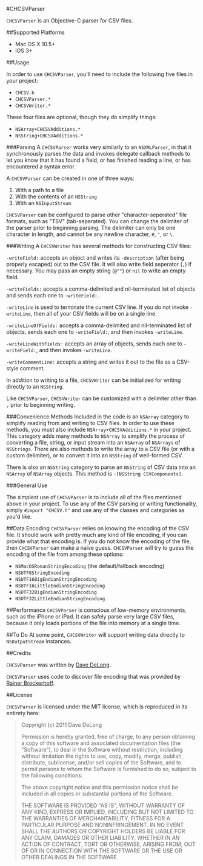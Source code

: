 #CHCSVParser

`CHCSVParser` is an Objective-C parser for CSV files.

##Supported Platforms

- Mac OS X 10.5+
- iOS 3+

##Usage

In order to use `CHCSVParser`, you'll need to include the following five files in your project:

- `CHCSV.h`
- `CHCSVParser.*`
- `CHCSVWriter.*`

These four files are optional, though they do simplify things:

- `NSArray+CHCSVAdditions.*`
- `NSString+CHCSVAdditions.*`

###Parsing
A `CHCSVParser` works very similarly to an `NSXMLParser`, in that it synchronously parses the data and invokes delegate callback methods to let you know that it has found a field, or has finished reading a line, or has encountered a syntax error.

A `CHCSVParser` can be created in one of three ways:

1. With a path to a file
2. With the contents of an `NSString`
3. With an `NSInputStream`

`CHCSVParser` can be configured to parse other "character-seperated" file formats, such as "TSV" (tab-seperated).  You can change the delimiter of the parser prior to beginning parsing.  The delimiter can only be one character in length, and cannot be any newline character, `#`, `"`, or `\`.

###Writing
A `CHCSVWriter` has several methods for constructing CSV files:

`-writeField:` accepts an object and writes its `-description` (after being properly escaped) out to the CSV file.  It will also write field seperator (`,`) if necessary.  You may pass an empty string (`@""`) or `nil` to write an empty field.

`-writeFields:` accepts a comma-delimited and nil-terminated list of objects and  sends each one to `-writeField:`.

`-writeLine` is used to terminate the current CSV line.  If you do not invoke `-writeLine`, then all of your CSV fields will be on a single line.

`-writeLineOfFields:` accepts a comma-delimited and nil-terminated list of objects, sends each one to `-writeField:`, and then invokes `-writeLine`.

`-writeLineWithFields:` accepts an array of objects, sends each one to `-writeField:`, and then invokes `-writeLine`.

`-writeCommentLine:` accepts a string and writes it out to the file as a CSV-style comment.

In addition to writing to a file, `CHCSVWriter` can be initialized for writing directly to an `NSString`.

Like `CHCSVParser`, `CHCSVWriter` can be customized with a delimiter other than `,` prior to beginning writing.

###Convenience Methods
Included in the code is an `NSArray` category to simplify reading from and writing to CSV files.  In order to use these methods, you must also include `NSArray+CHCSVAdditions.*` in your project.  This category adds many methods to `NSArray` to simplify the process of converting a file, string, or input stream into an `NSArray` of `NSArrays` of `NSStrings`.  There are also methods to write the array to a CSV file (or with a custom delimiter), or to convert it into an `NSString` of well-formed CSV.

There is also an `NSString` category to parse an `NSString` of CSV data into an `NSArray` of `NSArray` objects.  This method is `-[NSString CSVComponents]`.

###General Use

The simplest use of `CHCSVParser` is to include all of the files mentioned above in your project.  To use any of the CSV parsing or writing functionality, simply `#import "CHCSV.h"` and use any of the classes and categories as you'd like.


##Data Encoding
`CHCSVParser` relies on knowing the encoding of the CSV file.  It should work with pretty much any kind of file encoding, if you can provide what that encoding is.  If you do not know the encoding of the file, then `CHCSVParser` can make a naïve guess.  `CHCSVParser` will try to guess the encoding of the file from among these options:

 - `NSMacOSRomanStringEncoding` (the default/fallback encoding)
 - `NSUTF8StringEncoding`
 - `NSUTF16BigEndianStringEncoding`
 - `NSUTF16LittleEndianStringEncoding`
 - `NSUTF32BigEndianStringEncoding`
 - `NSUTF32LittleEndianStringEncoding`
 
 
##Performance
`CHCSVParser` is conscious of low-memory environments, such as the iPhone or iPad.  It can safely parse very large CSV files, because it only loads portions of the file into memory at a single time.

##To Do
At some point, `CHCSVWriter` will support writing data directly to `NSOutputStream` instances.
 
##Credits

`CHCSVParser` was written by [Dave DeLong][1].

`CHCSVParser` uses code to discover file encoding that was provided by [Rainer Brockerhoff][2].

  [1]: http://davedelong.com
  [2]: http://brockerhoff.net/
  
##License

`CHCSVParser` is licensed under the MIT license, which is reproduced in its entirety here:


>Copyright (c) 2011 Dave DeLong
>
>Permission is hereby granted, free of charge, to any person obtaining a copy
>of this software and associated documentation files (the "Software"), to deal
>in the Software without restriction, including without limitation the rights
>to use, copy, modify, merge, publish, distribute, sublicense, and/or sell
>copies of the Software, and to permit persons to whom the Software is
>furnished to do so, subject to the following conditions:
>
>The above copyright notice and this permission notice shall be included in
>all copies or substantial portions of the Software.
>
>THE SOFTWARE IS PROVIDED "AS IS", WITHOUT WARRANTY OF ANY KIND, EXPRESS OR
>IMPLIED, INCLUDING BUT NOT LIMITED TO THE WARRANTIES OF MERCHANTABILITY,
>FITNESS FOR A PARTICULAR PURPOSE AND NONINFRINGEMENT. IN NO EVENT SHALL THE
>AUTHORS OR COPYRIGHT HOLDERS BE LIABLE FOR ANY CLAIM, DAMAGES OR OTHER
>LIABILITY, WHETHER IN AN ACTION OF CONTRACT, TORT OR OTHERWISE, ARISING FROM,
>OUT OF OR IN CONNECTION WITH THE SOFTWARE OR THE USE OR OTHER DEALINGS IN
>THE SOFTWARE.
